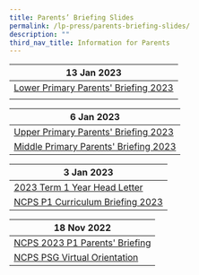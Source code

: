 ```yaml
---
title: Parents’ Briefing Slides
permalink: /lp-press/parents-briefing-slides/
description: ""
third_nav_title: Information for Parents
---
```

| **13 Jan 2023** | 
| -------- | 
|[Lower Primary Parents' Briefing 2023](https://drive.google.com/file/d/1n7vvkSIkcljT8gpb3_VU_82Hq5JvZROw/view?usp=share_link)  |
|  | 


| **6 Jan 2023** | 
| -------- | 
|[Upper Primary Parents' Briefing 2023](https://drive.google.com/file/d/1x7XvIigfja-90hPFMJkNP_3tHoErYkwv/view?usp=share_link)  |
|[Middle Primary Parents' Briefing 2023](https://drive.google.com/file/d/1DLi-bUCLuStgwi873N5mhuE-MGvCQvsx/view?usp=share_link)  |

| **3 Jan 2023** | 
| -------- | 
|[2023 Term 1 Year Head Letter](https://drive.google.com/file/d/1IFwl6k-fxLZPm6qhNLeqfLSQKkvMaHwq/view?usp=share_link)  | 
|[NCPS P1 Curriculum Briefing 2023](https://drive.google.com/file/d/1ffyuthJJoFac7-h2YqcGYMLUpJIqy4dl/view?usp=share_link)  |






| **18 Nov 2022** | 
| -------- | 
|[NCPS 2023 P1 Parents' Briefing](https://drive.google.com/file/d/1ZlfEFWIwpjn0QsHi-28pv-u6Ho5xpup6/view?usp=sharing)  | 
|[NCPS PSG Virtual Orientation](https://drive.google.com/file/d/1VlDz2BCrojGiJsGlECshqBrt_TNMtfWr/view?usp=sharing)  |